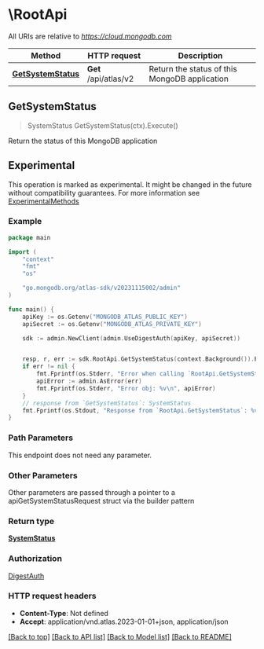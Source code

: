 # \RootApi

All URIs are relative to *https://cloud.mongodb.com*

Method | HTTP request | Description
------------- | ------------- | -------------
[**GetSystemStatus**](RootApi.md#GetSystemStatus) | **Get** /api/atlas/v2 | Return the status of this MongoDB application



## GetSystemStatus

> SystemStatus GetSystemStatus(ctx).Execute()

Return the status of this MongoDB application


## Experimental

This operation is marked as experimental. It might be changed in the future without compatibility guarantees.
For more information see [ExperimentalMethods](../doc_1_concepts.md#experimental-methods)

### Example

```go
package main

import (
    "context"
    "fmt"
    "os"

    "go.mongodb.org/atlas-sdk/v20231115002/admin"
)

func main() {
    apiKey := os.Getenv("MONGODB_ATLAS_PUBLIC_KEY")
    apiSecret := os.Getenv("MONGODB_ATLAS_PRIVATE_KEY")

    sdk := admin.NewClient(admin.UseDigestAuth(apiKey, apiSecret))


    resp, r, err := sdk.RootApi.GetSystemStatus(context.Background()).Execute()
    if err != nil {
        fmt.Fprintf(os.Stderr, "Error when calling `RootApi.GetSystemStatus``: %v\n", err)
        apiError := admin.AsError(err)
        fmt.Fprintf(os.Stderr, "Error obj: %v\n", apiError)
    }
    // response from `GetSystemStatus`: SystemStatus
    fmt.Fprintf(os.Stdout, "Response from `RootApi.GetSystemStatus`: %v\n", resp)
}
```

### Path Parameters

This endpoint does not need any parameter.

### Other Parameters

Other parameters are passed through a pointer to a apiGetSystemStatusRequest struct via the builder pattern


### Return type

[**SystemStatus**](SystemStatus.md)

### Authorization
[DigestAuth](../README.md#Authentication)

### HTTP request headers

- **Content-Type**: Not defined
- **Accept**: application/vnd.atlas.2023-01-01+json, application/json

[[Back to top]](#) [[Back to API list]](../README.md#documentation-for-api-endpoints)
[[Back to Model list]](../README.md#documentation-for-models)
[[Back to README]](../README.md)


